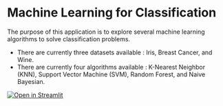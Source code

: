 # Machine Learning for Classification

The purpose of this application is to explore several machine learning algorithms to solve classification problems.

* There are currently three datasets available : Iris, Breast Cancer, and Wine.
* There are currently four algorithms available : K-Nearest Neighbor (KNN), Support Vector Machine (SVM), Random Forest, and Naive Bayesian.

[![Open in Streamlit](https://static.streamlit.io/badges/streamlit_badge_black_white.svg)](https://share.streamlit.io/trizkynoviandy/streamlit_classifications/main.py)